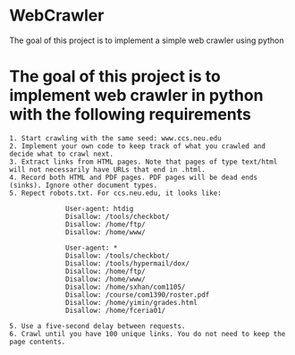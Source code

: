 # WebCrawler
The goal of this project is to implement a simple web crawler using python 

# The goal of this project is to implement web crawler in python with the following requirements

    1. Start crawling with the same seed: www.ccs.neu.edu
    2. Implement your own code to keep track of what you crawled and decide what to crawl next.
    3. Extract links from HTML pages. Note that pages of type text/html will not necessarily have URLs that end in .html.
    4. Record both HTML and PDF pages. PDF pages will be dead ends (sinks). Ignore other document types.
    5. Repect robots.txt. For ccs.neu.edu, it looks like:

                  User-agent: htdig
                  Disallow: /tools/checkbot/
                  Disallow: /home/ftp/
                  Disallow: /home/www/
              
                  User-agent: *
                  Disallow: /tools/checkbot/
                  Disallow: /tools/hypermail/dox/
                  Disallow: /home/ftp/
                  Disallow: /home/www/
                  Disallow: /home/sxhan/com1105/
                  Disallow: /course/com1390/roster.pdf 
                  Disallow: /home/yimin/grades.html
                  Disallow: /home/fceria01/

    5. Use a five-second delay between requests.
    6. Crawl until you have 100 unique links. You do not need to keep the page contents.

